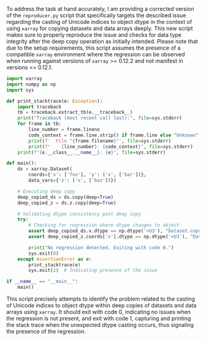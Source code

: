 To address the task at hand accurately, I am providing a corrected version of the `reproducer.py` script that specifically targets the described issue regarding the casting of Unicode indices to object dtype in the context of using `xarray` for copying datasets and data arrays deeply. This new script makes sure to properly reproduce the issue and checks for data type integrity after the deep copy operation as initially intended. Please note that due to the setup requirements, this script assumes the presence of a compatible `xarray` environment where the regression can be observed when running against versions of `xarray` >= 0.12.2 and not manifest in versions <= 0.12.1.

```python
import xarray
import numpy as np
import sys

def print_stacktrace(e: Exception):
    import traceback
    tb = traceback.extract_tb(e.__traceback__)
    print("Traceback (most recent call last):", file=sys.stderr)
    for frame in tb:
        line_number = frame.lineno
        code_context = frame.line.strip() if frame.line else "Unknown"
        print(f'  File "{frame.filename}"', file=sys.stderr)
        print(f"    {line_number}: {code_context}", file=sys.stderr)
    print(f"{e.__class__.__name__}: {e}", file=sys.stderr)

def main():
    ds = xarray.Dataset(
        coords={'x': ['foo'], 'y': ('x', ['bar'])},
        data_vars={'z': ('x', ['baz'])})

    # Executing deep copy
    deep_copied_ds = ds.copy(deep=True)
    deep_copied_z = ds.z.copy(deep=True)

    # Validating dtype consistency post deep copy
    try:
        # Checking for regression where dtype changes to object
        assert deep_copied_ds.x.dtype == np.dtype('<U3'), "Dataset.copy(deep=True) altered dtype to 'object'."
        assert deep_copied_z.coords['x'].dtype == np.dtype('<U3'), "DataArray.copy(deep=True) altered dtype to 'object'."

        print("No regression detected. Exiting with code 0.")
        sys.exit(0)
    except AssertionError as e:
        print_stacktrace(e)
        sys.exit(1)  # Indicating presence of the issue

if __name__ == "__main__":
    main()
```

This script precisely attempts to identify the problem related to the casting of Unicode indices to object dtype within deep copies of datasets and data arrays using `xarray`. It should exit with code 0, indicating no issues when the regression is not present, and exit with code 1, capturing and printing the stack trace when the unexpected dtype casting occurs, thus signaling the presence of the regression.